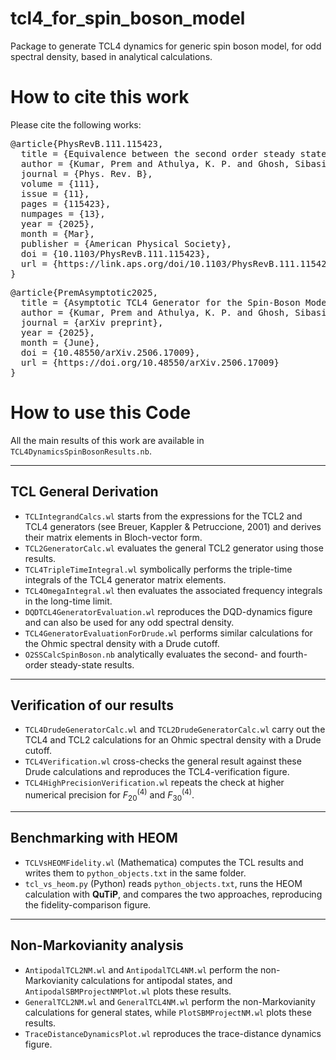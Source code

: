 # tcl4_for_spin_boson_model
Package to generate TCL4 dynamics for generic spin boson model, for odd spectral density, based in analytical calculations.

# How to cite this work

Please cite the following works:

<pre>
@article{PhysRevB.111.115423,
  title = {Equivalence between the second order steady state for the spin-boson model and its quantum mean force Gibbs state},
  author = {Kumar, Prem and Athulya, K. P. and Ghosh, Sibasish},
  journal = {Phys. Rev. B},
  volume = {111},
  issue = {11},
  pages = {115423},
  numpages = {13},
  year = {2025},
  month = {Mar},
  publisher = {American Physical Society},
  doi = {10.1103/PhysRevB.111.115423},
  url = {https://link.aps.org/doi/10.1103/PhysRevB.111.115423}
}
</pre>

<pre>
@article{PremAsymptotic2025,
  title = {Asymptotic TCL4 Generator for the Spin-Boson Model: Analytical Derivation and Benchmarking},
  author = {Kumar, Prem and Athulya, K. P. and Ghosh, Sibasish},
  journal = {arXiv preprint},
  year = {2025},
  month = {June},
  doi = {10.48550/arXiv.2506.17009},
  url = {https://doi.org/10.48550/arXiv.2506.17009}
}
</pre>

# How to use this Code

All the main results of this work are available in `TCL4DynamicsSpinBosonResults.nb`.

***

## TCL General Derivation

* `TCLIntegrandCalcs.wl` starts from the expressions for the TCL2 and TCL4 generators (see Breuer, Kappler & Petruccione, 2001) and derives their matrix elements in Bloch-vector form.
* `TCL2GeneratorCalc.wl` evaluates the general TCL2 generator using those results.
* `TCL4TripleTimeIntegral.wl` symbolically performs the triple-time integrals of the TCL4 generator matrix elements.
* `TCL4OmegaIntegral.wl` then evaluates the associated frequency integrals in the long-time limit.
* `DQDTCL4GeneratorEvaluation.wl` reproduces the DQD-dynamics figure and can also be used for any odd spectral density.
* `TCL4GeneratorEvaluationForDrude.wl` performs similar calculations for the Ohmic spectral density with a Drude cutoff.
* `O2SSCalcSpinBoson.nb` analytically evaluates the second- and fourth-order steady-state results.

***

## Verification of our results

* `TCL4DrudeGeneratorCalc.wl` and `TCL2DrudeGeneratorCalc.wl` carry out the TCL4 and TCL2 calculations for an Ohmic spectral density with a Drude cutoff.
* `TCL4Verification.wl` cross-checks the general result against these Drude calculations and reproduces the TCL4-verification figure.
* `TCL4HighPrecisionVerification.wl` repeats the check at higher numerical precision for $F_{20}^{(4)}$ and $F_{30}^{(4)}$.

***

## Benchmarking with HEOM

* `TCLVsHEOMFidelity.wl` (Mathematica) computes the TCL results and writes them to `python_objects.txt` in the same folder.
* `tcl_vs_heom.py` (Python) reads `python_objects.txt`, runs the HEOM calculation with **QuTiP**, and compares the two approaches, reproducing the fidelity-comparison figure.

***

## Non-Markovianity analysis

* `AntipodalTCL2NM.wl` and `AntipodalTCL4NM.wl` perform the non-Markovianity calculations for antipodal states, and `AntipodalSBMProjectNMPlot.wl` plots these results.
* `GeneralTCL2NM.wl` and `GeneralTCL4NM.wl` perform the non-Markovianity calculations for general states, while `PlotSBMProjectNM.wl` plots these results.
* `TraceDistanceDynamicsPlot.wl` reproduces the trace-distance dynamics figure.
